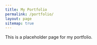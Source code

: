 ```yaml
---
title: My Portfolio
permalink: /portfolio/
layout: page
sitemap: true 
---
```

This is a placeholder page for my portfolio.
